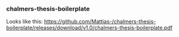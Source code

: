 ### chalmers-thesis-boilerplate

Looks like this: https://github.com/Mattias-/chalmers-thesis-boilerplate/releases/download/v1.0/chalmers-thesis-boilerplate.pdf
